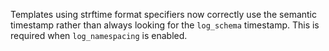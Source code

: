 Templates using strftime format specifiers now correctly use the semantic timestamp rather than
always looking for the `log_schema` timestamp. This is required when `log_namespacing` is enabled.
